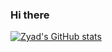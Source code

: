 ### Hi there


[![Zyad's GitHub stats](https://github-readme-stats.vercel.app/api?username=ZyadMohamed1)](https://github.com/anuraghazra/github-readme-stats)
